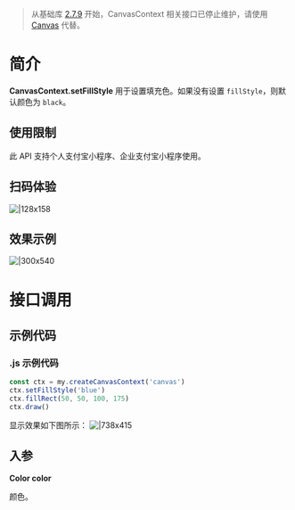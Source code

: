 > 从基础库 [2.7.9](https://opendocs.alipay.com/mini/framework/lib-upgrade-v2) 开始，CanvasContext 相关接口已停止维护，请使用 [Canvas](https://opendocs.alipay.com/mini/01vzqv) 代替。


# 简介
**CanvasContext.setFillStyle** 用于设置填充色。如果没有设置 `fillStyle`，则默认颜色为 `black`。

## 使用限制
此 API 支持个人支付宝小程序、企业支付宝小程序使用。

## 扫码体验
![|128x158](https://cdn.nlark.com/yuque/0/2021/png/179989/1624936120763-26b75ccc-879f-4715-b359-fb0bda31705d.png#align=left&display=inline&height=158&margin=%5Bobject%20Object%5D&name=1.png&originHeight=158&originWidth=128&size=17896&status=done&style=stroke&width=128)

## 效果示例
![|300x540](https://cdn.nlark.com/yuque/0/2021/gif/179989/1624936130153-56ce0411-c781-48c8-a0a4-1a4c65e4eae2.gif#align=left&display=inline&height=540&margin=%5Bobject%20Object%5D&name=2.gif&originHeight=540&originWidth=300&size=1429075&status=done&style=stroke&width=300)

# 接口调用

## 示例代码

### .js 示例代码
```javascript
const ctx = my.createCanvasContext('canvas')
ctx.setFillStyle('blue')
ctx.fillRect(50, 50, 100, 175)
ctx.draw()
```

显示效果如下图所示：
![|738x415](https://cdn.nlark.com/yuque/0/2021/png/179989/1624936137921-fa7ad947-a779-4dff-a69d-69b98ac93f95.png#align=left&display=inline&height=720&margin=%5Bobject%20Object%5D&name=3.png&originHeight=720&originWidth=1280&size=24972&status=done&style=none&width=1280)

## 入参
**Color color**

颜色。
